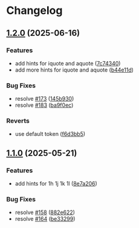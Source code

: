 # Changelog

## [1.2.0](https://github.com/m4xshen/hardtime.nvim/compare/v1.1.0...v1.2.0) (2025-06-16)


### Features

* add hints for iquote and aquote ([7c74340](https://github.com/m4xshen/hardtime.nvim/commit/7c7434003ab527918c2b1c072befa23978c7c49d))
* add more hints for iquote and aquote ([b44e11d](https://github.com/m4xshen/hardtime.nvim/commit/b44e11d7a176f184db8b9666a1b41d5890aa5a5b))


### Bug Fixes

* resolve [#173](https://github.com/m4xshen/hardtime.nvim/issues/173) ([145b930](https://github.com/m4xshen/hardtime.nvim/commit/145b930954a3146cfb5b8a73cdcad42eb7d2740c))
* resolve [#183](https://github.com/m4xshen/hardtime.nvim/issues/183) ([ba9f0ec](https://github.com/m4xshen/hardtime.nvim/commit/ba9f0eca177c2b1b3391f22e22859976d6a7f1e3))


### Reverts

* use default token ([f6d3bb5](https://github.com/m4xshen/hardtime.nvim/commit/f6d3bb5693010153e3a4981c59cab91430b67711))

## [1.1.0](https://github.com/m4xshen/hardtime.nvim/compare/v1.0.0...v1.1.0) (2025-05-21)


### Features

* add hints for 1h 1j 1k 1l ([8e7a206](https://github.com/m4xshen/hardtime.nvim/commit/8e7a206f30eb097e4ab1f5c39d7ed5c72cdcbbf9))


### Bug Fixes

* resolve [#158](https://github.com/m4xshen/hardtime.nvim/issues/158) ([882e622](https://github.com/m4xshen/hardtime.nvim/commit/882e62292ac9fc0ab764253a16d9387ed995ad94))
* resolve [#164](https://github.com/m4xshen/hardtime.nvim/issues/164) ([be33299](https://github.com/m4xshen/hardtime.nvim/commit/be3329939c14fc8a7e948eb963f632581a27ad2d))
